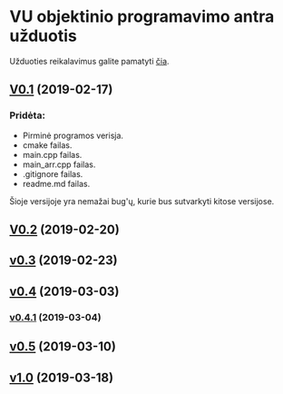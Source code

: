 # VU objektinio programavimo antra užduotis

Užduoties reikalavimus galite pamatyti [čia](https://github.com/objprog/paskaitos2019/wiki/2-oji-u%C5%BEduotis).
## [V0.1](https://github.com/rokas28/VUobjprog2/releases/tag/v0.1) (2019-02-17)
### Pridėta:
- Pirminė programos verisja.
- cmake failas.
- main.cpp failas.
- main_arr.cpp failas.
- .gitignore failas.
- readme.md failas.

Šioje versijoje yra nemažai bug'ų, kurie bus sutvarkyti kitose versijose.

## [V0.2](https://github.com/rokas28/VUobjprog2/releases/tag/v0.2) (2019-02-20)

## [v0.3](https://github.com/rokas28/VUobjprog2/releases/tag/v0.3) (2019-02-23)

## [v0.4](https://github.com/rokas28/VUobjprog2/releases/tag/v0.4) (2019-03-03)
### [v0.4.1](https://github.com/rokas28/VUobjprog2/releases/tag/v0.4.1) (2019-03-04)

## [v0.5](https://github.com/rokas28/VUobjprog2/releases/tag/v0.5) (2019-03-10)

## [v1.0](https://github.com/rokas28/VUobjprog2/releases/tag/v1.0) (2019-03-18)

